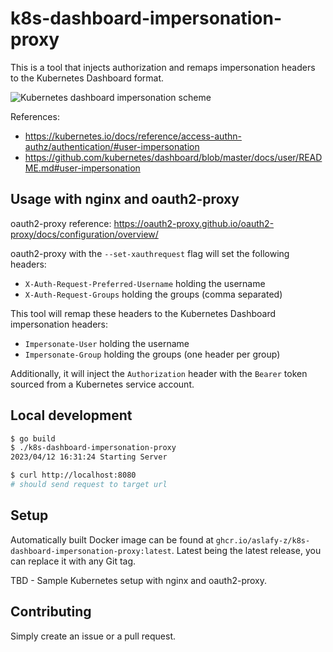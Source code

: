 # k8s-dashboard-impersonation-proxy

This is a tool that injects authorization and remaps impersonation headers to the Kubernetes Dashboard format.

![Kubernetes dashboard impersonation scheme](https://user-images.githubusercontent.com/8249283/54769658-03c87a00-4bd8-11e9-86ea-ea9165bb82da.png)

References:
- https://kubernetes.io/docs/reference/access-authn-authz/authentication/#user-impersonation
- https://github.com/kubernetes/dashboard/blob/master/docs/user/README.md#user-impersonation

## Usage with nginx and oauth2-proxy

oauth2-proxy reference: <https://oauth2-proxy.github.io/oauth2-proxy/docs/configuration/overview/>

oauth2-proxy with the `--set-xauthrequest` flag will set the following headers:

- `X-Auth-Request-Preferred-Username` holding the username
- `X-Auth-Request-Groups` holding the groups (comma separated)

This tool will remap these headers to the Kubernetes Dashboard impersonation headers:

- `Impersonate-User` holding the username
- `Impersonate-Group` holding the groups (one header per group)

Additionally, it will inject the `Authorization` header with the `Bearer` token sourced from a Kubernetes service account.

## Local development

```bash
$ go build
$ ./k8s-dashboard-impersonation-proxy
2023/04/12 16:31:24 Starting Server
```

```bash
$ curl http://localhost:8080
# should send request to target url
```

## Setup

Automatically built Docker image can be found at `ghcr.io/aslafy-z/k8s-dashboard-impersonation-proxy:latest`. Latest being the latest release, you can replace it with any Git tag.

TBD - Sample Kubernetes setup with nginx and oauth2-proxy.

## Contributing

Simply create an issue or a pull request.
